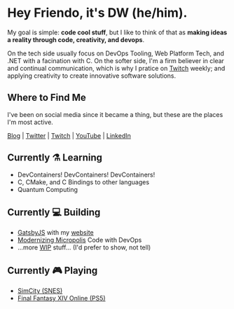 # Hey Friendo, it's DW (he/him).
My goal is simple: **code cool stuff**, but I like to think of that as **making ideas a reality through code, creativity, and devops**.

On the tech side usually focus on DevOps Tooling, Web Platform Tech, and .NET with a facination with C. On the softer side, I'm a firm believer in clear and continual communication, which is why I pratice on [Twitch][twitch-link] weekly; and applying creativity to create innovative software solutions.

## Where to Find Me
I've been on social media since it became a thing, but these are the places I'm most active.

[Blog][blog-link] | [Twitter][twitter-link] | [Twitch][twitch-schedule] | [YouTube](youtube-link) | [LinkedIn][linkedin-link]

## Currently ⚗️ Learning
- DevContainers! DevContainers! DevContainers!
- C, CMake, and C Bindings to other languages
- Quantum Computing

## Currently 💻 Building
- [GatsbyJS](https://www.gatsbyjs.com/) with my [website][website-repo]
- [Modernizing Micropolis](https://github.com/davidwesst/micropolis) Code with DevOps
- ...more [WIP](https://github.com/HTBox/TwoWeeksReady) stuff... (I'd prefer to show, not tell)

## Currently 🎮 Playing
- [SimCity (SNES)](https://www.igdb.com/games/simcity--2)
- [Final Fantasy XIV Online (PS5)](https://www.finalfantasyxiv.com/)


[blog-link]: https://www.davidwesst.com/blog
[twitch-link]: https://twitch.tv/davidwesst
[twitch-schedule]: https://www.twitch.tv/davidwesst/schedule
[website-link]: https://www.davidwesst.com
[website-repo]: https://github.com/davidwesst/website
[linkedin-link]: https://ca.linkedin.com/in/davidwesst
[twitter-link]: https://twitter.com/davidwesst
[youtube-link]: https://youtube.com/davidwesst

